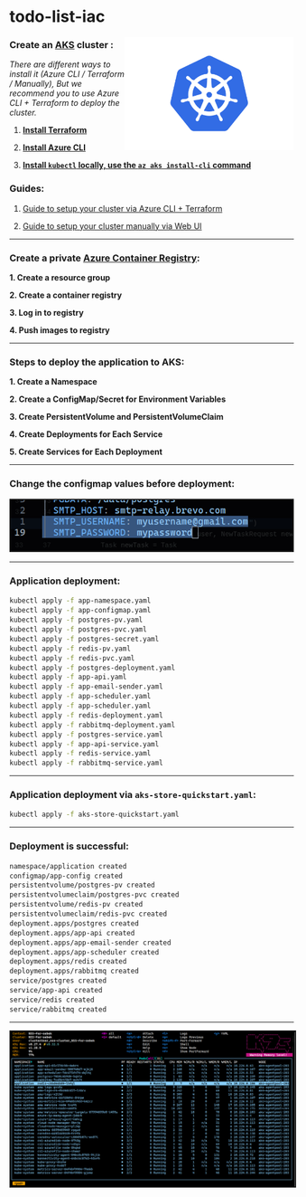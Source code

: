 # todo-list-iac

<img src="./images/Kubernetes-Logo.png" width="300" align="right">

### Create an [AKS](https://learn.microsoft.com/en-us/azure/aks/what-is-aks) cluster :

_There are different ways to install it (Azure CLI / Terraform / Manually),_
_But we recommend you to use Azure CLI + Terraform to deploy the cluster._

1. **[Install Terraform](https://learn.hashicorp.com/tutorials/terraform/install-cli)**

2. **[Install Azure CLI](https://learn.microsoft.com/en-us/cli/azure/install-azure-cli)**

3. **[Install `kubectl` locally, use the `az aks install-cli` command](https://learn.microsoft.com/en-us/cli/azure/aks?view=azure-cli-latest#az-aks-install-cli)**

### Guides:

1. [Guide to setup your cluster via Azure CLI + Terraform](./docs/AKS-Terraform/README.md)

2. [Guide to setup your cluster manually via Web UI](./docs/AKS-Manual/README.md)

---

### Create a private [Azure Container Registry](https://learn.microsoft.com/en-us/azure/container-registry/container-registry-get-started-azure-cli):

**1. Create a resource group**

**2. Create a container registry**

**3. Log in to registry**

**4. Push images to registry**

---

### Steps to deploy the application to AKS:

**1. Create a Namespace**

**2. Create a ConfigMap/Secret for Environment Variables**

**3. Create PersistentVolume and PersistentVolumeClaim**

**4. Create Deployments for Each Service**

**5. Create Services for Each Deployment**

---

### Change the configmap values before deployment:

<img src="./images/change_configmap.png" width="500" border='2px'>

---

### Application deployment:

```bash
kubectl apply -f app-namespace.yaml
kubectl apply -f app-configmap.yaml
kubectl apply -f postgres-pv.yaml
kubectl apply -f postgres-pvc.yaml
kubectl apply -f postgres-secret.yaml
kubectl apply -f redis-pv.yaml
kubectl apply -f redis-pvc.yaml
kubectl apply -f postgres-deployment.yaml
kubectl apply -f app-api.yaml
kubectl apply -f app-email-sender.yaml
kubectl apply -f app-scheduler.yaml
kubectl apply -f app-scheduler.yaml
kubectl apply -f redis-deployment.yaml
kubectl apply -f rabbitmq-deployment.yaml
kubectl apply -f postgres-service.yaml
kubectl apply -f app-api-service.yaml
kubectl apply -f redis-service.yaml
kubectl apply -f rabbitmq-service.yaml
```

---

### Application deployment via `aks-store-quickstart.yaml`:

```bash
kubectl apply -f aks-store-quickstart.yaml
```

---

### Deployment is successful:

```bash
namespace/application created
configmap/app-config created
persistentvolume/postgres-pv created
persistentvolumeclaim/postgres-pvc created
persistentvolume/redis-pv created
persistentvolumeclaim/redis-pvc created
deployment.apps/postgres created
deployment.apps/app-api created
deployment.apps/app-email-sender created
deployment.apps/app-scheduler created
deployment.apps/redis created
deployment.apps/rabbitmq created
service/postgres created
service/app-api created
service/redis created
service/rabbitmq created
```

---

<img src="./images/app_works.png" width="1000" border='2px'>

